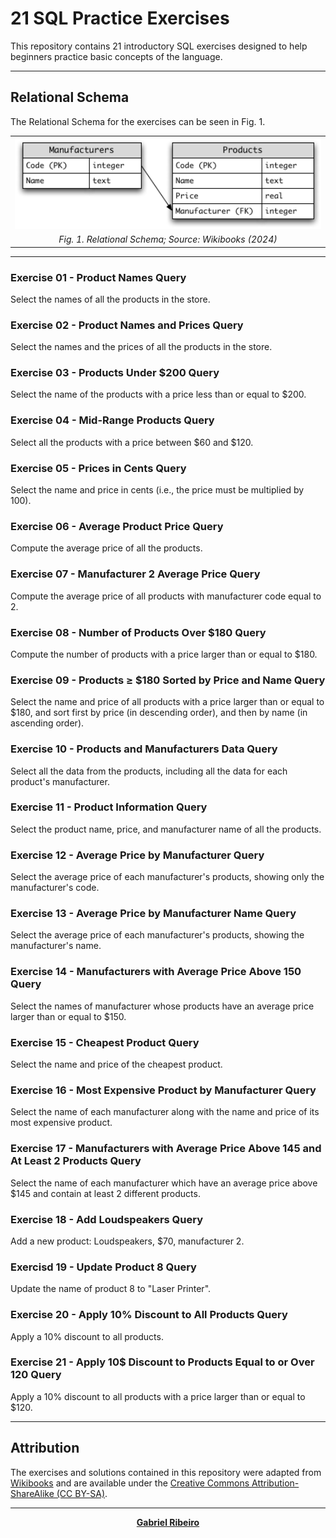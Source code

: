 # 21 SQL Practice Exercises
This repository contains 21 introductory SQL exercises designed to help beginners practice basic concepts of the language.

----

## Relational Schema
The Relational Schema for the exercises can be seen in Fig. 1.

<table align="center">
  <tr>
    <td align="center">
      <img src='/figures/fig1_relational_schema.png' width="600">
    </td>
  </tr>
  <tr>
    <td align="center">
      <em>Fig. 1. Relational Schema;
      Source: Wikibooks (2024)</em>
    </td>
  </tr>
</table>

----

### Exercise 01 - Product Names Query
Select the names of all the products in the store.

### Exercise 02 - Product Names and Prices Query
Select the names and the prices of all the products in the store.

### Exercise 03 - Products Under $200 Query
Select the name of the products with a price less than or equal to $200.

### Exercise 04 - Mid-Range Products Query
Select all the products with a price between $60 and $120.

### Exercise 05 - Prices in Cents Query
Select the name and price in cents (i.e., the price must be multiplied by 100).

### Exercise 06 - Average Product Price Query
Compute the average price of all the products.

### Exercise 07 - Manufacturer 2 Average Price Query
Compute the average price of all products with manufacturer code equal to 2.

### Exercise 08 - Number of Products Over $180 Query
Compute the number of products with a price larger than or equal to $180.

### Exercise 09 - Products ≥ $180 Sorted by Price and Name Query
Select the name and price of all products with a price larger 
than or equal to $180, and sort first by price (in descending order),
and then by name (in ascending order).

### Exercise 10 - Products and Manufacturers Data Query
Select all the data from the products, including all the data for each product's manufacturer.

### Exercise 11 - Product Information Query
Select the product name, price, and manufacturer name of all the products.

### Exercise 12 - Average Price by Manufacturer Query
Select the average price of each manufacturer's products, showing only the manufacturer's code.

### Exercise 13 - Average Price by Manufacturer Name Query
Select the average price of each manufacturer's products, showing the manufacturer's name.

### Exercise 14 - Manufacturers with Average Price Above 150 Query
Select the names of manufacturer whose products have an average price larger than or equal to $150.

### Exercise 15 - Cheapest Product Query
Select the name and price of the cheapest product.

### Exercise 16 - Most Expensive Product by Manufacturer Query
Select the name of each manufacturer along with the name and price of its most expensive product.

### Exercise 17 - Manufacturers with Average Price Above 145 and At Least 2 Products Query
Select the name of each manufacturer which have an average price above $145 and contain at least 2 different products. 

### Exercise 18 - Add Loudspeakers Query
Add a new product: Loudspeakers, $70, manufacturer 2.

### Exercisd 19 - Update Product 8 Query
Update the name of product 8 to "Laser Printer".

### Exercise 20 - Apply 10% Discount to All Products Query
Apply a 10% discount to all products.

### Exercise 21 - Apply 10$ Discount to Products Equal to or Over 120 Query
Apply a 10% discount to all products with a price larger than or equal to $120.

----

## Attribution
The exercises and solutions contained in this repository were adapted from [Wikibooks](https://en.wikibooks.org/wiki/SQL_Exercises) and are available under the [Creative Commons Attribution-ShareAlike (CC BY-SA)](https://creativecommons.org).

---

<p align="center"><strong> <a href="https://www.linkedin.com/in/gabriel-ribeiro-data/" target="_blank">Gabriel Ribeiro</a></strong></p>
